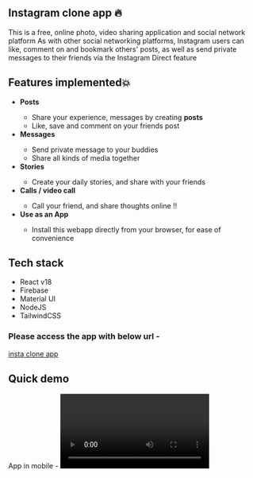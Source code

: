 ## Instagram clone app 🔥
This is a free, online photo, video sharing application and social network platform
As with other social networking platforms, Instagram users can like, comment on and bookmark others' posts, as well as send private messages to their friends via the Instagram Direct feature

<h2>Features implemented💥</h2>
<ul>
  <li><b>Posts</b></li>
  <ul>
    <li>Share your experience, messages by creating <b>posts</b></li>
    <li>Like, save and comment on your friends post</li>
  </ul>
  <li><b>Messages</b></li>
  <ul>
    <li>Send private message to your buddies</li>
    <li>Share all kinds of media together</li>
  </ul>
  <li><b>Stories</b></li>
  <ul>
    <li>Create your daily stories, and share with your friends</li>
  </ul>
  <li><b>Calls / video call</b></li>
  <ul>
    <li>Call your friend, and share thoughts online !!</li>
  </ul>
  <li><b>Use as an App</li></b>
  <ul>
    <li>Install this webapp directly from your browser, for ease of convenience</li>
  </ul>
</ul>

<h2>Tech stack</h2> 
<ul>
  <li>React v18</li>
  <li>Firebase</li>
  <li>Material UI</li>
  <li>NodeJS</li>
  <li>TailwindCSS</li>
</ul>

<h3>Please access the app with below url - </h3>
<a href="https://inst-clone-react-8a913.web.app/">insta clone app</a>

<h2>Quick demo</h2>
App in mobile - 
<video src="https://firebasestorage.googleapis.com/v0/b/appcall-f0890.appspot.com/o/XRecorder_05022023_183456.mp4?alt=media&token=3b2639c3-0b9b-4016-9dc2-1b919c5ddd1b"/>

